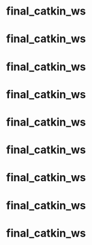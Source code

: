 # final_catkin_ws
# final_catkin_ws
# final_catkin_ws
# final_catkin_ws
# final_catkin_ws
# final_catkin_ws
# final_catkin_ws
# final_catkin_ws
# final_catkin_ws

